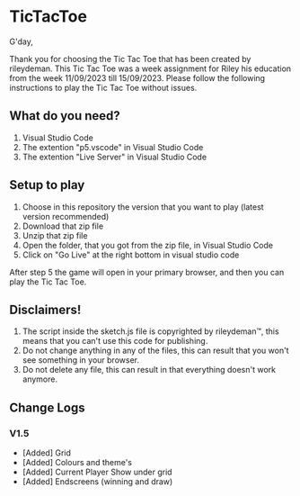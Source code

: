 # TicTacToe
G'day,

Thank you for choosing the Tic Tac Toe that has been created by rileydeman.
This Tic Tac Toe was a week assignment for Riley his education from the week 11/09/2023 till 15/09/2023.
Please follow the following instructions to play the Tic Tac Toe without issues.

## What do you need?
1. Visual Studio Code
2. The extention "p5.vscode" in Visual Studio Code
3. The extention "Live Server" in Visual Studio Code

## Setup to play
1. Choose in this repository the version that you want to play (latest version recommended)
2. Download that zip file
3. Unzip that zip file
4. Open the folder, that you got from the zip file, in Visual Studio Code
5. Click on "Go Live" at the right bottom in visual studio code

After step 5 the game will open in your primary browser, and then you can play the Tic Tac Toe.

## Disclaimers!
1. The script inside the sketch.js file is copyrighted by rileydeman™, this means that you can't use this code for publishing.
2. Do not change anything in any of the files, this can result that you won't see something in your browser.
3. Do not delete any file, this can result in that everything doesn't work anymore.

## Change Logs

### V1.5
- [Added] Grid
- [Added] Colours and theme's
- [Added] Current Player Show under grid
- [Added] Endscreens (winning and draw)
